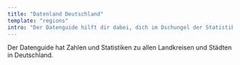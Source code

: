 ```yaml
---
title: "Datenland Deutschland"
template: "regions"
intro: "Der Datenguide hilft dir dabei, dich im Dschungel der Statistiken zurecht zu finden."
---
```


Der Datenguide hat Zahlen und Statistiken zu allen Landkreisen und Städten in Deutschland.
